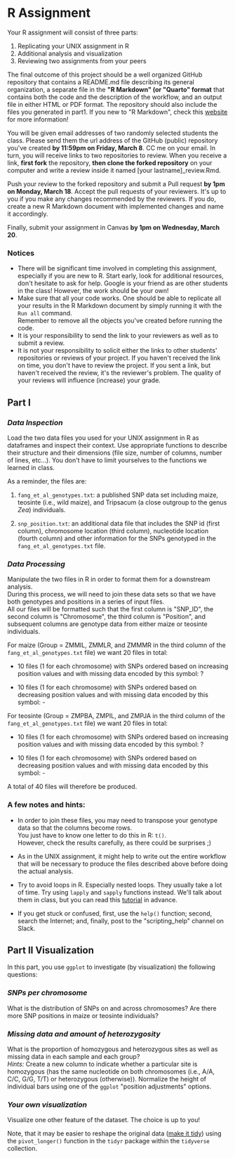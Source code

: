 # R Assignment

Your R assignment will consist of three parts:

1. Replicating your UNIX assignment in R
2. Additional analysis and visualization
3. Reviewing two assignments from your peers

The final outcome of this project should be a well organized GitHub repository that contains a README.md file describing its general organization, a separate file in the **"R Markdown" (or "Quarto" format** that contains both the code and the description of the workflow, and an output file in either HTML or PDF format. 
The repository should also include the files you generated in part1. 
If you new to "R Markdown", check this [website](https://rmarkdown.rstudio.com/) for more information!

You will be given email addresses of two randomly selected students the class. 
Please send them the url address of the GitHub (public) repository you've created **by 11:59pm on Friday, March 8**. 
CC me on your email.
In turn, you will receive links to two repositories to review. 
When you receive a link, **first fork** the repository, **then clone the forked repository** on your computer and write a review inside it named [your lastname]_review.Rmd.

Push your review to the forked repository and submit a Pull request **by 1pm on Monday, March 18**. 
Accept the pull requests of your reviewers. 
It's up to you if you make any changes recommended by the reviewers. 
If you do, create a new R Markdown document with implemented changes and name it accordingly.

Finally, submit your assignment in Canvas **by 1pm on Wednesday, March 20**.

### Notices
* There will be significant time involved in completing this assignment, especially if you are new to R. 
  Start early, look for additional resources, don't hesitate to ask for help. 
  Google is your friend as are other students in the class! 
  However, the work should be your own!
* Make sure that all your code works. 
  One should be able to replicate all your results in the R Markdown document by simply running it with the `Run all` command.  
  Remember to remove all the objects you've created before running the code.
* It is your responsibility to send the link to your reviewers as well as to submit a review. 
* It is not your responsibility to solicit either the links to other students' repositories or reviews of your project. 
  If you haven't received the link on time, you don't have to review the project. 
  If you sent a link, but haven't received the review, it's the reviewer's problem. 
  The quality of your reviews will influence (increase) your grade.

## Part I
### _Data Inspection_

Load the two data files you used for your UNIX assignment in R as dataframes and inspect their context. 
Use appropriate functions to describe their structure and their
dimensions (file size, number of columns, number of lines, etc...). 
You don't have to limit yourselves to the functions we learned in class.

As a reminder, the files are:

1. `fang_et_al_genotypes.txt`: a published SNP data set including maize, teosinte (i.e., wild maize), and Tripsacum (a close outgroup to the genus _Zea_) individuals.

2. `snp_position.txt`: an additional data file that includes the SNP id (first column), chromosome location (third column), nucleotide location (fourth column) and other information for the SNPs genotyped in the `fang_et_al_genotypes.txt` file.

### _Data Processing_

Manipulate the two files in R in order to format them for a downstream analysis.  
During this process, we will need to join these data sets so that we have both genotypes and positions in a series of input files.  
All our files will be formatted such that the first column is "SNP_ID", the second column is "Chromosome", the third column is "Position", and subsequent columns are genotype data from either  maize or teosinte individuals.

For maize (Group = ZMMIL, ZMMLR, and ZMMMR in the third column of the `fang_et_al_genotypes.txt` file) we want 20 files in total:

* 10 files (1 for each chromosome) with SNPs ordered based on increasing position values and with missing data encoded by this symbol: ?

* 10 files (1 for each chromosome) with SNPs ordered based on decreasing position values and with missing data encoded by this symbol: -

For teosinte (Group = ZMPBA, ZMPIL, and ZMPJA in the third column of the `fang_et_al_genotypes.txt` file) we want 20 files in total:

* 10 files (1 for each chromosome) with SNPs ordered based on increasing position values and with missing data encoded by this symbol: ?

* 10 files (1 for each chromosome) with SNPs ordered based on decreasing position values and with missing data encoded by this symbol: -

A total of 40 files will therefore be produced.

### A few notes and hints:
* In order to join these files, you may need to transpose your genotype data so that the columns become rows.  
  You just have to know one letter to do this in R: `t()`.  
However, check the results carefully, as there could be surprises ;)

* As in the UNIX assignment, it might help to write out the entire workflow that will be necessary to produce the files described above before doing the actual analysis.

* Try to avoid loops in R. Especially nested loops. They usually take a lot of time. 
  Try using `lapply` and `sapply` functions instead. We'll talk about them in class, but you can read this [tutorial](https://eeob-biodata.github.io/EEOB546-R/08-lists-and-functions/index.html) in advance.

* If you get stuck or confused, first, use the `help()` function; second, search the Internet; and, finally, post to the "scripting_help" channel on Slack.

## Part II Visualization
In this part, you use `ggplot` to investigate (by visualization) the following questions:

### _SNPs per chromosome_
What is the distribution of SNPs on and across chromosomes?
Are there more SNP positions in maize or teosinte individuals?

### _Missing data and amount of heterozygosity_
What is the proportion of homozygous and heterozygous sites as well as missing data in each sample and each group?  
_Hints:_
Create a new column to indicate whether a particular site is homozygous (has the
  same nucleotide on both chromosomes (i.e., A/A, C/C, G/G, T/T) or heterozygous
  (otherwise)).
Normalize the height of individual bars using one of the `ggplot` "position adjustments" options.

### _Your own visualization_
Visualize one other feature of the dataset. The choice is up to you!

Note, that it may be easier to reshape the original data ([make it tidy](https://www.jstatsoft.org/article/view/v059i10)) using the `pivot_longer()` function in the `tidyr` package within the `tidyverse` collection.
